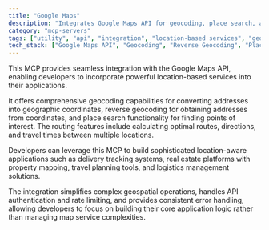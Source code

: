 ```yaml
---
title: "Google Maps"
description: "Integrates Google Maps API for geocoding, place search, and routing in location-based applications."
category: "mcp-servers"
tags: ["utility", "api", "integration", "location-based services", "geospatial"]
tech_stack: ["Google Maps API", "Geocoding", "Reverse Geocoding", "Place Search", "Routing", "Directions", "Travel Times"]
---
```


This MCP provides seamless integration with the Google Maps API, enabling developers to incorporate powerful location-based services into their applications. 

It offers comprehensive geocoding capabilities for converting addresses into geographic coordinates, reverse geocoding for obtaining addresses from coordinates, and place search functionality for finding points of interest. The routing features include calculating optimal routes, directions, and travel times between multiple locations.

Developers can leverage this MCP to build sophisticated location-aware applications such as delivery tracking systems, real estate platforms with property mapping, travel planning tools, and logistics management solutions. 

The integration simplifies complex geospatial operations, handles API authentication and rate limiting, and provides consistent error handling, allowing developers to focus on building their core application logic rather than managing map service complexities.